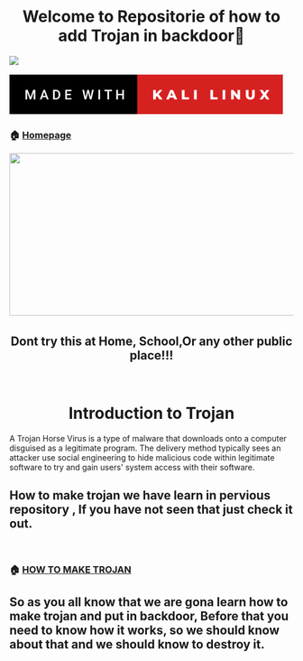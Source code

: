 <h1 align="center">Welcome to Repositorie of how to add Trojan in backdoor👋</h1>
<p>
<img src="https://img.shields.io/badge/version-0.1-blue.svg?cacheSeconds=2592000" />
</p>

<img src="https://raw.githubusercontent.com/AnandKatariya/Kali-Linux-Jupyter-Notebook-Installation/a9eea7518be7dadfdc60ac934d98e59735590209/Image/made-with-kali-linux.svg" >

### 🏠 [Homepage](https://github.com/AnandKatariya?tab=repositories)

<p align =center >
  <img src="https://media.tenor.com/-r6mKisZ_ycAAAAM/tokusatsu-ultraman.gif" height='288' width='512' />
</p>

<h2 align="center"> Dont try this at Home, School,Or any other public place!!! </h2>
<br>

<h1 align="center"> Introduction to Trojan</h1>

<p>
A Trojan Horse Virus is a type of malware that downloads onto a computer disguised as a legitimate program. The delivery method typically sees an attacker use social engineering to hide malicious code within legitimate software to try and gain users' system access with their software.
  <P/>

  <h2> How to make trojan we have learn in pervious repository , If you have not seen that just check it out. </h2>
<br>

### 🏠 [HOW TO MAKE TROJAN ](https://github.com/AnandKatariya/Create-Trojan)
<h2> So as you all know that we are gona learn how to make trojan and put in backdoor, Before that you need to know how it works, so we should know about that and we should know to destroy it. 
